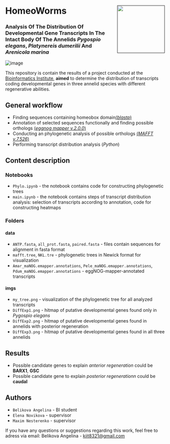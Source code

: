# HomeoWorms <a href=""><img src="https://cdn-icons-png.flaticon.com/512/8662/8662375.png" align="right" width="150" ></a> 
### Analysis Of The Distribution Of Developmental Gene Transcripts In The Intact Body Of The Annelids *Pygospio elegans*, *Platynereis dumerilii* And *Arenicola marina*

![image](https://github.com/LinaWhite15/HomeoWorms/assets/129277151/bd318b39-6b5b-4096-aebf-758b04b4d189)


This repository is contain the results of a project conducted at the [Bioinformatics Institute](https://bioinf.me/), **aimed** to determine the distribution of transcripts coding developmental genes in three annelid species with different regenerative abilities. 

## General workflow 
- Finding sequences containing homeobox domain[(*blastp*)](https://ftp.ncbi.nlm.nih.gov/blast/executables/LATEST/)
- Annotation of selected sequences functionally and finding possible orthologs [(*eggnog mapper v.2.0.0*)](https://github.com/eggnogdb/eggnog-mapper)
- Conducting an phylogenetic analysis of possible orthologs [(*MAFFT v.7.526*)](https://mafft.cbrc.jp/)
- Performing transcript distribution analysis (*Python*)

## Content description
### Notebooks
- `Phylo.ipynb` - the notebook contains code for constructing phylogenetic trees
- `main.ipynb` - the notebook contains steps of transcript distribution analysis: selection of transcripts according to annotation, code for constructing heatmaps

### Folders
#### data
- `ANTP.fasta`, `all_prot.fasta`, `paired.fasta` - files contain sequences for alignment in fasta format
- `mafft.tree`, `NKL.tre` - phylogenetic trees in Newick format for visualization
- `Amar_maNOG.emapper.annotations`, `Pele_maNOG.emapper.annotations`, `Pdum_maNOG.emapper.annotations` - eggNOG-mapper-annotated transcripts

#### imgs
- `my_tree.png` - visualization of the phylogenetic tree for all analyzed transcripts
- `DiffExp1.png` - hitmap of putative developmental genes found only in *Pygospio elegans*
- `DiffExp2.png` - hitmap of putative developmental genes found in annelids with posterior regeneration
- `DiffExp3.png` - hitmap of putative developmental genes found in all three annelids

## Results
- Possible candidate genes to explain *anterior regeneration* could be **BARX1**, **GSC**
- Possible candidate gene to explain *posterior regenerationn* could be **caudal**

## Authors
- `Belikova Angelina` - BI student
- `Elena Novikova` - supervisor
- `Maxim Nesterenko` - supervisor

If you have any questions or suggestions regarding this work, feel free to adress via email:
Belikova Angelina - kiit8321@gmail.com
